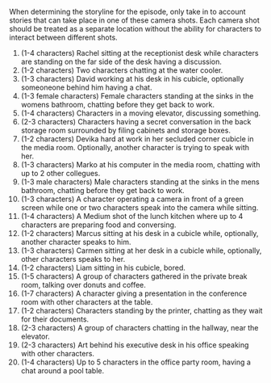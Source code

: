 When determining the storyline for the episode, only take in to account stories that can take place in one of these camera shots. Each camera shot should be treated as a separate location without the ability for characters to interact between different shots.
1. (1-4 characters) Rachel sitting at the receptionist desk while characters are standing on the far side of the desk having a discussion.
2. (1-2 characters) Two characters chatting at the water cooler.
3. (1-3 characters) David working at his desk in his cubicle, optionally someoneone behind him having a chat.
4. (1-3 female characters) Female characters standing at the sinks in the womens bathroom, chatting before they get back to work.
5. (1-4 characters) Characters in a moving elevator, discussing something.
6. (2-3 characters) Characters having a secret conversation in the back storage room surrounded by filing cabinets and storage boxes.
7. (1-2 characters) Devika hard at work in her secluded corner cubicle in the media room. Optionally, another character is trying to speak with her.
8. (1-3 characters) Marko at his computer in the media room, chatting with up to 2 other collegues.
9. (1-3 male characters) Male characters standing at the sinks in the mens bathroom, chatting before they get back to work.
10. (1-3 characters) A character operating a camera in front of a green screen while one or two characters speak into the camera while sitting.
11. (1-4 characters) A Medium shot of the lunch kitchen where up to 4 characters are preparing food and conversing.
12. (1-2 characters) Marcus sitting at his desk in a cubicle while, optionally, another character speaks to him.
13. (1-3 characters) Carmen sitting at her desk in a cubicle while, optionally, other characters speaks to her.
14. (1-2 characters) Liam sitting in his cubicle, bored.
15. (1-5 characters) A group of characters gathered in the private break room, talking over donuts and coffee.
16. (1-7 characters) A character giving a presentation in the conference room with other characters at the table.
17. (1-2 characters) Characters standing by the printer, chatting as they wait for their documents.
18. (2-3 characters) A group of characters chatting in the hallway, near the elevator.
19. (2-3 characters) Art behind his executive desk in his office speaking with other characters.
20. (1-4 characters) Up to 5 characters in the office party room, having a chat around a pool table.